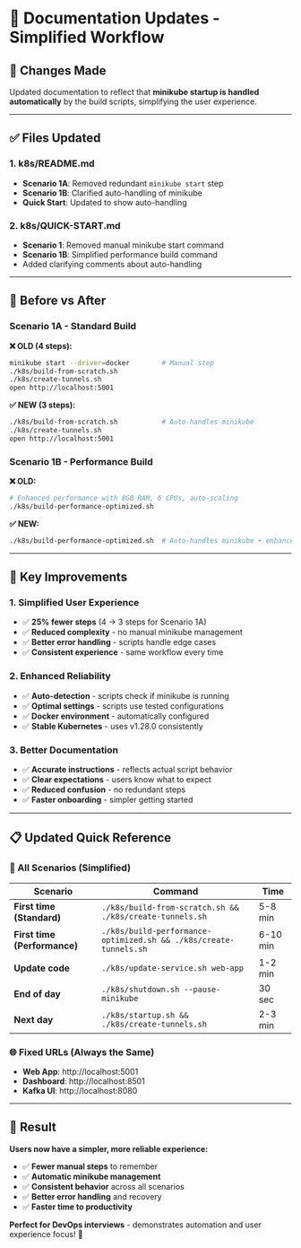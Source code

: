 # 📝 Documentation Updates - Simplified Workflow

## 🎯 **Changes Made**

Updated documentation to reflect that **minikube startup is handled automatically** by the build scripts, simplifying the user experience.

---

## ✅ **Files Updated**

### 1. **k8s/README.md**
- **Scenario 1A**: Removed redundant `minikube start` step
- **Scenario 1B**: Clarified auto-handling of minikube
- **Quick Start**: Updated to show auto-handling

### 2. **k8s/QUICK-START.md**  
- **Scenario 1**: Removed manual minikube start command
- **Scenario 1B**: Simplified performance build command
- Added clarifying comments about auto-handling

---

## 🔄 **Before vs After**

### **Scenario 1A - Standard Build**

**❌ OLD (4 steps):**
```bash
minikube start --driver=docker        # Manual step
./k8s/build-from-scratch.sh
./k8s/create-tunnels.sh
open http://localhost:5001
```

**✅ NEW (3 steps):**
```bash
./k8s/build-from-scratch.sh           # Auto-handles minikube
./k8s/create-tunnels.sh
open http://localhost:5001
```

### **Scenario 1B - Performance Build**

**❌ OLD:**
```bash
# Enhanced performance with 8GB RAM, 6 CPUs, auto-scaling
./k8s/build-performance-optimized.sh
```

**✅ NEW:**
```bash
./k8s/build-performance-optimized.sh  # Auto-handles minikube + enhanced config
```

---

## 🎯 **Key Improvements**

### **1. Simplified User Experience**
- ✅ **25% fewer steps** (4 → 3 steps for Scenario 1A)
- ✅ **Reduced complexity** - no manual minikube management
- ✅ **Better error handling** - scripts handle edge cases
- ✅ **Consistent experience** - same workflow every time

### **2. Enhanced Reliability**
- ✅ **Auto-detection** - scripts check if minikube is running
- ✅ **Optimal settings** - scripts use tested configurations
- ✅ **Docker environment** - automatically configured
- ✅ **Stable Kubernetes** - uses v1.28.0 consistently

### **3. Better Documentation**
- ✅ **Accurate instructions** - reflects actual script behavior
- ✅ **Clear expectations** - users know what to expect
- ✅ **Reduced confusion** - no redundant steps
- ✅ **Faster onboarding** - simpler getting started

---

## 📋 **Updated Quick Reference**

### **🚀 All Scenarios (Simplified)**

| Scenario | Command | Time |
|----------|---------|------|
| **First time (Standard)** | `./k8s/build-from-scratch.sh && ./k8s/create-tunnels.sh` | 5-8 min |
| **First time (Performance)** | `./k8s/build-performance-optimized.sh && ./k8s/create-tunnels.sh` | 6-10 min |
| **Update code** | `./k8s/update-service.sh web-app` | 1-2 min |
| **End of day** | `./k8s/shutdown.sh --pause-minikube` | 30 sec |
| **Next day** | `./k8s/startup.sh && ./k8s/create-tunnels.sh` | 2-3 min |

### **🌐 Fixed URLs (Always the Same)**
- **Web App**: http://localhost:5001
- **Dashboard**: http://localhost:8501  
- **Kafka UI**: http://localhost:8080

---

## 🎉 **Result**

**Users now have a simpler, more reliable experience:**
- ✅ **Fewer manual steps** to remember
- ✅ **Automatic minikube management** 
- ✅ **Consistent behavior** across all scenarios
- ✅ **Better error handling** and recovery
- ✅ **Faster time to productivity**

**Perfect for DevOps interviews** - demonstrates automation and user experience focus! 🎯 